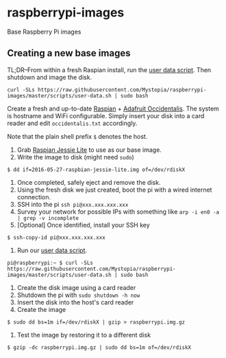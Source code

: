 # raspberrypi-images
Base Raspberry Pi images

## Creating a new base images

TL;DR–From within a fresh Raspian install, run the [user data script]. Then shutdown and image the disk.

```
curl -SLs https://raw.githubusercontent.com/Mystopia/raspberrypi-images/master/scripts/user-data.sh | sudo bash
```

Create a fresh and up-to-date [Raspian] + [Adafruit Occidentalis]. The system is hostname and WiFi configurable. Simply insert your disk into a card reader and edit `occidentalis.txt` accordingly.

Note that the plain shell prefix `$` denotes the host.

1. Grab [Raspian Jessie Lite] to use as our base image.
1. Write the image to disk (might need `sudo`)
  ```
  $ dd if=2016-05-27-raspbian-jessie-lite.img of=/dev/rdiskX
  ```

  1. Once completed, safely eject and remove the disk.
1. Using the fresh disk we just created, boot the pi with a wired internet connection.
1. SSH into the pi `ssh pi@xxx.xxx.xxx.xxx`
  1. Survey your network for possible IPs with something like `arp -i en0 -a | grep -v incomplete`
  1. [Optional] Once identified, install your SSH key
  ```
  $ ssh-copy-id pi@xxx.xxx.xxx.xxx
  ```

1. Run our [user data script].
  ```
  pi@raspberrypi:~ $ curl -SLs https://raw.githubusercontent.com/Mystopia/raspberrypi-images/master/scripts/user-data.sh | sudo bash
  ```

1. Create the disk image using a card reader
  1. Shutdown the pi with `sudo shutdown -h now`
  1. Insert the disk into the host's card reader
  1. Create the image
  ```
  $ sudo dd bs=1m if=/dev/rdiskX | gzip > raspberrypi.img.gz
  ```

  1. Test the image by restoring it to a different disk
  ```
  $ gzip -dc raspberrypi.img.gz | sudo dd bs=1m of=/dev/rdiskX
  ```

[Raspian]: (https://www.raspberrypi.org/downloads/raspbian/)
[Raspian Jessie Lite]: (https://www.raspberrypi.org/downloads/raspbian/)
[Adafruit Occidentalis]: (https://github.com/adafruit/Adafruit-Occidentalis)
[install script]: (https://github.com/adafruit/Adafruit-Occidentalis/blob/master/install.sh)
[example Occidentalis configuration]: (https://github.com/adafruit/Adafruit-Occi/blob/master/usr/share/doc/occi/occidentalis_example.txt)
[user data script]: (https://github.com/Mystopia/raspberrypi-images/blob/master/scripts/user-data.sh)
